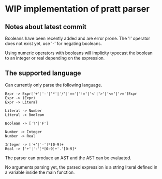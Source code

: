 # WIP implementation of pratt parser


## Notes about latest commit
Booleans have been recently added and are error prone.
The '!' operator does not exist yet, use '-' for negating booleans.

Using numeric operators with booleans will implicity typecast the boolean to an
integer or real depending on the expression.

## The supported language
Can currently only parse the following language.
```
Expr -> Expr['+'|'-'|'*'|'/'|'=='|'!='|'<'|'>'|'<='|'>=']Expr
Expr -> (Expr)
Expr -> Literal

Literal -> Number
Literal -> Boolean

Boolean -> ['T'|'F']

Number -> Integer
Number -> Real

Integer -> ['+'|'-']*[0-9]+
Real -> ['+'|'-']*[0-9]+'.'[0-9]*
```

The parser can produce an AST and the AST can be evaluated.

No arguments parsing yet, the parsed expression is a string literal defined in
a variable inside the main function.

